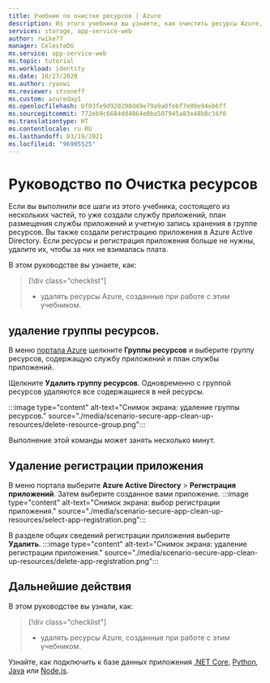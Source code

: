 ```yaml
---
title: Учебник по очистке ресурсов | Azure
description: Из этого учебника вы узнаете, как очистить ресурсы Azure, выделенные при создании веб-приложения.
services: storage, app-service-web
author: rwike77
manager: CelesteDG
ms.service: app-service-web
ms.topic: tutorial
ms.workload: identity
ms.date: 10/27/2020
ms.author: ryanwi
ms.reviewer: stsoneff
ms.custom: azureday1
ms.openlocfilehash: bf03fe9d920298d49e79a9a0febf7e09e94eb6ff
ms.sourcegitcommit: 772eb9c6684dd4864e0ba507945a83e48b8c16f0
ms.translationtype: HT
ms.contentlocale: ru-RU
ms.lasthandoff: 03/19/2021
ms.locfileid: "96905525"
---
```

# <a name="tutorial-clean-up-resources"></a>Руководство по Очистка ресурсов

Если вы выполнили все шаги из этого учебника, состоящего из нескольких частей, то уже создали службу приложений, план размещения службы приложений и учетную запись хранения в группе ресурсов. Вы также создали регистрацию приложения в Azure Active Directory. Если ресурсы и регистрация приложения больше не нужны, удалите их, чтобы за них не взималась плата.

В этом руководстве вы узнаете, как:

> [!div class="checklist"]
>
> * удалять ресурсы Azure, созданные при работе с этим учебником.

## <a name="delete-the-resource-group"></a>удаление группы ресурсов.

В меню [портала Azure](https://portal.azure.com) щелкните **Группы ресурсов** и выберите группу ресурсов, содержащую службу приложений и план службы приложений.

Щелкните **Удалить группу ресурсов**. Одновременно с группой ресурсов удаляются все содержащиеся в ней ресурсы.

:::image type="content" alt-text="Снимок экрана: удаление группы ресурсов." source="./media/scenario-secure-app-clean-up-resources/delete-resource-group.png":::

Выполнение этой команды может занять несколько минут.

## <a name="delete-the-app-registration"></a>Удаление регистрации приложения

В меню портала выберите **Azure Active Directory** > **Регистрация приложений**. Затем выберите созданное вами приложение.
:::image type="content" alt-text="Снимок экрана: выбор регистрации приложения." source="./media/scenario-secure-app-clean-up-resources/select-app-registration.png":::

В разделе общих сведений регистрации приложения выберите **Удалить**.
:::image type="content" alt-text="Снимок экрана: удаление регистрации приложения." source="./media/scenario-secure-app-clean-up-resources/delete-app-registration.png":::

## <a name="next-steps"></a>Дальнейшие действия

В этом руководстве вы узнали, как:

> [!div class="checklist"]
>
> * удалять ресурсы Azure, созданные при работе с этим учебником.

Узнайте, как подключить к базе данных приложения [.NET Core](tutorial-dotnetcore-sqldb-app.md), [Python](tutorial-python-postgresql-app.md), [Java](tutorial-java-spring-cosmosdb.md) или [Node.js](tutorial-nodejs-mongodb-app.md).